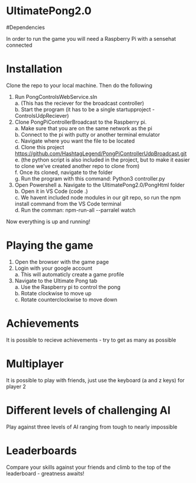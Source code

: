 # UltimatePong2.0

#Dependencies

In order to run the game you will need a Raspberry Pi with a sensehat connected

# Installation

Clone the repo to your local machine. Then do the following
  1. Run PongControlsWebService.sln <br>
    a. (This has the reciever for the broadcast controller)<br>
    b. Start the program (it has to be a single startupproject - ControlsUdpReciever)
  2. Clone PongPiControllerBroadcast to the Raspberry pi.<br>
    a. Make sure that you are on the same network as the pi<br>
    b. Connect to the pi with putty or another terminal emulator<br>
    c. Navigate where you want the file to be located<br>
    d. Clone this project https://github.com/HashtagLegend/PongPiControllerUdpBroadcast.git<br>
    e. (the python script is also included in the project, but to make it easier to clone we've created another repo to clone from)<br>
    f. Once its cloned, navigate to the folder<br>
    g. Run the program with this command: Python3 controller.py  <br>
  3. Open Powershell
    a. Navigate to the UltimatePong2.0/PongHtml folder<br>
    b. Open it in VS Code (code .)<br>
    c. We havent included node modules in our git repo, so run the npm install command from the VS Code terminal<br>
    d. Run the comman: npm-run-all --parralel watch<br>
  
  Now everything is up and running!
  
  # Playing the game
  
  1. Open the browser with the game page
  2. Login with your google account<br>
    a. This will automaticly create a game profile
  3. Navigate to the Ultimate Pong tab<br>
    a. Use the Raspberry pi to control the pong<br>
    b. Rotate clockwise to move up<br>
    c. Rotate counterclockwise to move down
    
  # Achievements
  
  It is possible to recieve achievements - try to get as many as possible
  
  # Multiplayer
  
  It is possible to play with friends, just use the keyboard (a and z keys) for player 2
  
  # Different levels of challenging AI
  
  Play against three levels of AI ranging from tough to nearly impossible
  
  # Leaderboards
  
  Compare your skills against your friends and climb to the top of the leaderboard - greatness awaits!
  
